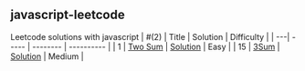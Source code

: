 javascript-leetcode
---
Leetcode solutions with javascript
| #(2) | Title | Solution | Difficulty  |
| ---| ----- | -------- | ---------- | 
| 1 | [Two Sum](https://leetcode.com/problems/two-sum) | [Solution](/pages/solutions/two-sum.mdx) | Easy |
| 15 | [3Sum](https://leetcode.com/problems/3sum) | [Solution](/pages/solutions/3sum.mdx) | Medium |
